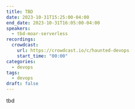 ```yaml
---
title: TBD
date: 2023-10-31T15:25:00-04:00
end_date: 2023-10-31T16:05:00-04:00
speakers:
  - tbd-moar-serverless
recordings:
  crowdcast:
    url: https://crowdcast.io/c/haunted-devops
    start_time: "00:00"
categories:
  - devops
tags:
  - devops
draft: false
---
```


tbd
